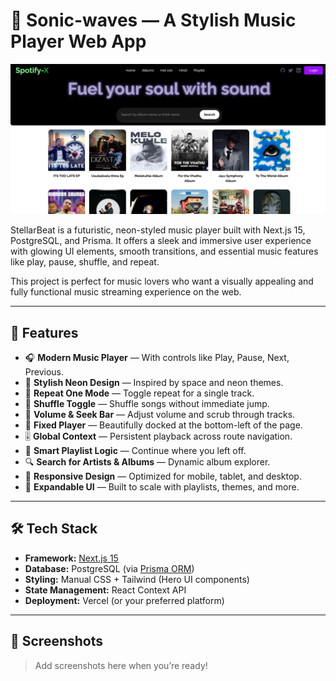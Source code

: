 # 🎵 Sonic-waves — A Stylish Music Player Web App

![Sonic-Waves Banner](./public/sonicgithub.png)

StellarBeat is a futuristic, neon-styled music player built with Next.js 15, PostgreSQL, and Prisma. It offers a sleek and immersive user experience with glowing UI elements, smooth transitions, and essential music features like play, pause, shuffle, and repeat.

This project is perfect for music lovers who want a visually appealing and fully functional music streaming experience on the web.

---

## 🚀 Features

- 🎧 **Modern Music Player** — With controls like Play, Pause, Next, Previous.
- 🌌 **Stylish Neon Design** — Inspired by space and neon themes.
- 🔁 **Repeat One Mode** — Toggle repeat for a single track.
- 🔀 **Shuffle Toggle** — Shuffle songs without immediate jump.
- 📶 **Volume & Seek Bar** — Adjust volume and scrub through tracks.
- 📍 **Fixed Player** — Beautifully docked at the bottom-left of the page.
- 🎚️ **Global Context** — Persistent playback across route navigation.
- 🧠 **Smart Playlist Logic** — Continue where you left off.
- 🔍 **Search for Artists & Albums** — Dynamic album explorer.
- 📱 **Responsive Design** — Optimized for mobile, tablet, and desktop.
- 🧩 **Expandable UI** — Built to scale with playlists, themes, and more.

---

## 🛠️ Tech Stack

- **Framework:** [Next.js 15](https://nextjs.org/)
- **Database:** PostgreSQL (via [Prisma ORM](https://www.prisma.io/))
- **Styling:** Manual CSS + Tailwind (Hero UI components)
- **State Management:** React Context API
- **Deployment:** Vercel (or your preferred platform)

---

## 📸 Screenshots

> Add screenshots here when you’re ready!

